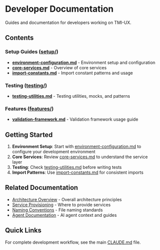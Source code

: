 # Developer Documentation

Guides and documentation for developers working on TMI-UX.

## Contents

### Setup Guides ([setup/](setup/))

- **[environment-configuration.md](setup/environment-configuration.md)** - Environment setup and configuration
- **[core-services.md](setup/core-services.md)** - Overview of core services
- **[import-constants.md](setup/import-constants.md)** - Import constant patterns and usage

### Testing ([testing/](testing/))

- **[testing-utilities.md](testing/testing-utilities.md)** - Testing utilities, mocks, and patterns

### Features ([features/](features/))

- **[validation-framework.md](features/validation-framework.md)** - Validation framework usage guide

## Getting Started

1. **Environment Setup**: Start with [environment-configuration.md](setup/environment-configuration.md) to configure your development environment
2. **Core Services**: Review [core-services.md](setup/core-services.md) to understand the service layer
3. **Testing**: Check [testing-utilities.md](testing/testing-utilities.md) before writing tests
4. **Import Patterns**: Use [import-constants.md](setup/import-constants.md) for consistent imports

## Related Documentation

- [Architecture Overview](../reference/architecture/overview.md) - Overall architecture principles
- [Service Provisioning](../reference/architecture/service-provisioning.md) - Where to provide services
- [Naming Conventions](../reference/architecture/naming-conventions.md) - File naming standards
- [Agent Documentation](../agent/) - AI agent context and guides

## Quick Links

For complete development workflow, see the main [CLAUDE.md](../../CLAUDE.md) file.